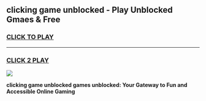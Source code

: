 
## clicking game unblocked - Play Unblocked Gmaes & Free
<h3>
<a href="https://news.freeplayer.one?title=clicking_game_unblocked&ref=23F">CLICK TO PLAY</a></h3>
<hr>

<h3>
<a href="https://news.freeplayer.one?title=clicking_game_unblocked&ref=23F">CLICK 2 PLAY</a>
  
</h3>

<a href="https://news.freeplayer.one?title=clicking_game_unblocked&ref=23F/"><img src="https://clearcache.store/games.png"></a>


**clicking game unblocked games unblocked: Your Gateway to Fun and Accessible Online Gaming**
